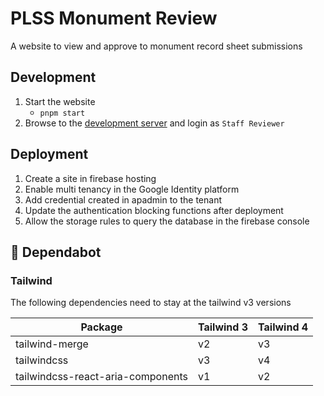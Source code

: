 # PLSS Monument Review

A website to view and approve to monument record sheet submissions

## Development

1. Start the website
   - `pnpm start`
1. Browse to the [development server](http://localhost:5173/) and login as `Staff Reviewer`

## Deployment

1. Create a site in firebase hosting
1. Enable multi tenancy in the Google Identity platform
1. Add credential created in apadmin to the tenant
1. Update the authentication blocking functions after deployment
1. Allow the storage rules to query the database in the firebase console

## :robot: Dependabot

### Tailwind

The following dependencies need to stay at the tailwind v3 versions

| Package                           | Tailwind 3 | Tailwind 4 |
| --------------------------------- | ---------- | ---------- |
| tailwind-merge                    | v2         | v3         |
| tailwindcss                       | v3         | v4         |
| tailwindcss-react-aria-components | v1         | v2         |
